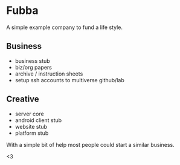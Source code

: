 # Fubba

A simple example company to fund a life style.

## Business
- business stub
- biz/org papers
- archive / instruction sheets
- setup ssh accounts to multiverse github/lab

## Creative
- server core
- android client stub
- website stub
- platform stub

With a simple bit of help most people could start
a similar business.

<3

